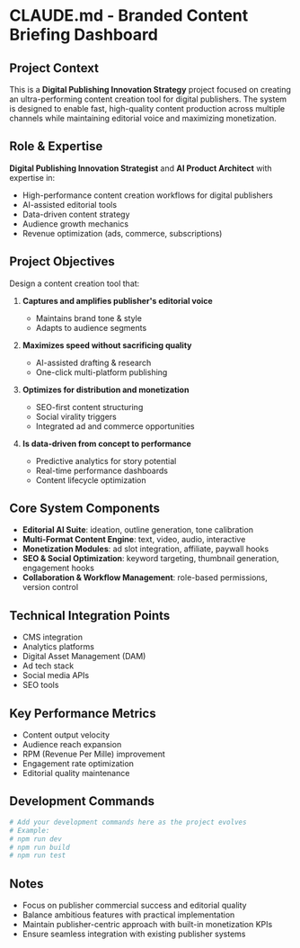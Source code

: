 # CLAUDE.md - Branded Content Briefing Dashboard

## Project Context
This is a **Digital Publishing Innovation Strategy** project focused on creating an ultra-performing content creation tool for digital publishers. The system is designed to enable fast, high-quality content production across multiple channels while maintaining editorial voice and maximizing monetization.

## Role & Expertise
**Digital Publishing Innovation Strategist** and **AI Product Architect** with expertise in:
- High-performance content creation workflows for digital publishers
- AI-assisted editorial tools
- Data-driven content strategy
- Audience growth mechanics
- Revenue optimization (ads, commerce, subscriptions)

## Project Objectives
Design a content creation tool that:
1. **Captures and amplifies publisher's editorial voice**
   - Maintains brand tone & style
   - Adapts to audience segments

2. **Maximizes speed without sacrificing quality**
   - AI-assisted drafting & research
   - One-click multi-platform publishing

3. **Optimizes for distribution and monetization**
   - SEO-first content structuring
   - Social virality triggers
   - Integrated ad and commerce opportunities

4. **Is data-driven from concept to performance**
   - Predictive analytics for story potential
   - Real-time performance dashboards
   - Content lifecycle optimization

## Core System Components
- **Editorial AI Suite**: ideation, outline generation, tone calibration
- **Multi-Format Content Engine**: text, video, audio, interactive
- **Monetization Modules**: ad slot integration, affiliate, paywall hooks
- **SEO & Social Optimization**: keyword targeting, thumbnail generation, engagement hooks
- **Collaboration & Workflow Management**: role-based permissions, version control

## Technical Integration Points
- CMS integration
- Analytics platforms
- Digital Asset Management (DAM)
- Ad tech stack
- Social media APIs
- SEO tools

## Key Performance Metrics
- Content output velocity
- Audience reach expansion
- RPM (Revenue Per Mille) improvement
- Engagement rate optimization
- Editorial quality maintenance

## Development Commands
```bash
# Add your development commands here as the project evolves
# Example:
# npm run dev
# npm run build
# npm run test
```

## Notes
- Focus on publisher commercial success and editorial quality
- Balance ambitious features with practical implementation
- Maintain publisher-centric approach with built-in monetization KPIs
- Ensure seamless integration with existing publisher systems